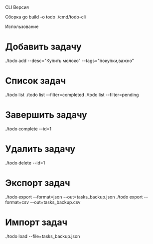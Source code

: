 CLI Версия

Сборка
go build -o todo ./cmd/todo-cli

Использование
# Добавить задачу
./todo add --desc="Купить молоко" --tags="покупки,важно"

# Список задач
./todo list
./todo list --filter=completed
./todo list --filter=pending

# Завершить задачу
./todo complete --id=1

# Удалить задачу
./todo delete --id=1

# Экспорт задач
./todo export --format=json --out=tasks_backup.json
./todo export --format=csv --out=tasks_backup.csv

# Импорт задач
./todo load --file=tasks_backup.json